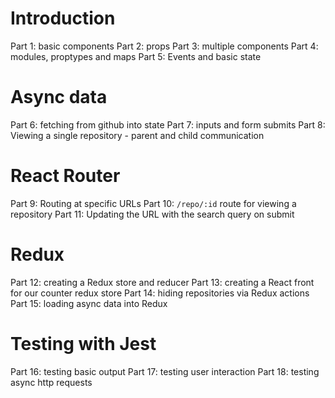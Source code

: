 # Introduction
Part 1: basic components
Part 2: props
Part 3: multiple components
Part 4: modules, proptypes and maps
Part 5: Events and basic state

# Async data
Part 6: fetching from github into state
Part 7: inputs and form submits
Part 8: Viewing a single repository - parent and child communication

# React Router
Part 9: Routing at specific URLs
Part 10: `/repo/:id` route for viewing a repository
Part 11: Updating the URL with the search query on submit

# Redux

Part 12: creating a Redux store and reducer
Part 13: creating a React front for our counter redux store
Part 14: hiding repositories via Redux actions
Part 15: loading async data into Redux

# Testing with Jest

Part 16: testing basic output
Part 17: testing user interaction
Part 18: testing async http requests
